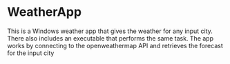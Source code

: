 # WeatherApp
This is a Windows weather app that gives the weather for any input city. 
There also includes an executable that performs the same task. The app works by connecting to the openweathermap API and retrieves the forecast for the input city
